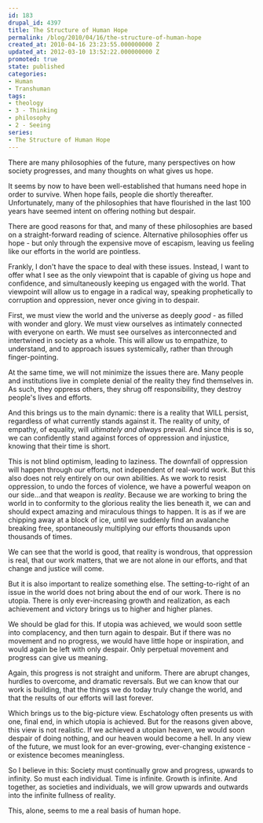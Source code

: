 ```yaml
---
id: 183
drupal_id: 4397
title: The Structure of Human Hope
permalink: /blog/2010/04/16/the-structure-of-human-hope
created_at: 2010-04-16 23:23:55.000000000 Z
updated_at: 2012-03-10 13:52:22.000000000 Z
promoted: true
state: published
categories:
- Human
- Transhuman
tags:
- theology
- 3 - Thinking
- philosophy
- 2 - Seeing
series:
- The Structure of Human Hope
---
```

There are many philosophies of the future, many perspectives on how society progresses, and many thoughts on what gives us hope.

It seems by now to have been well-established that humans need hope in order to survive. When hope fails, people die shortly thereafter. Unfortunately, many of the philosophies that have flourished in the last 100 years have seemed intent on offering nothing but despair.

There are good reasons for that, and many of these philosophies are based on a straight-forward reading of science. Alternative philosophies offer us hope - but only through the expensive move of escapism, leaving us feeling like our efforts in the world are pointless.

Frankly, I don't have the space to deal with these issues. Instead, I want to offer what I see as the only viewpoint that is capable of giving us hope and confidence, and simultaneously keeping us engaged with the world. That viewpoint will allow us to engage in a radical way, speaking prophetically to corruption and oppression, never once giving in to despair.

First, we must view the world and the universe as deeply <em>good</em> - as filled with wonder and glory. We must view ourselves as intimately connected with everyone on earth. We must see ourselves as interconnected and intertwined in society as a whole. This will allow us to empathize, to understand, and to approach issues systemically, rather than through finger-pointing.

At the same time, we will not minimize the issues there are. Many people and institutions live in complete denial of the reality they find themselves in. As such, they oppress others, they shrug off responsibility, they destroy people's lives and efforts.

And this brings us to the main dynamic: there is a reality that WILL persist, regardless of what currently stands against it. The reality of unity, of empathy, of equality, will <em>ultimately and always</em> prevail. And since this is so, we can confidently stand against forces of oppression and injustice, knowing that their time is short.

This is not blind optimism, leading to laziness. The downfall of oppression will happen through <em>our</em> efforts, not independent of real-world work. But this also does not rely entirely on our own abilities. As we work to resist oppression, to undo the forces of violence, we have a powerful weapon on our side...and that weapon is <em>reality</em>. Because we are working to bring the world in to conformity to the glorious reality the lies beneath it, we can and should expect amazing and miraculous things to happen. It is as if we are chipping away at a block of ice, until we suddenly find an avalanche breaking free, spontaneously multiplying our efforts thousands upon thousands of times.

We can see that the world is good, that reality is wondrous, that oppression is real, that our work matters, that we are not alone in our efforts, and that change and justice will come.

But it is also important to realize something else. The setting-to-right of an issue in the world does not bring about the end of our work. There is no utopia. There is only ever-increasing growth and realization, as each achievement and victory brings us to higher and higher planes.

We should be glad for this. If utopia was achieved, we would soon settle into complacency, and then turn again to despair. But if there was no movement and no progress, we would have little hope or inspiration, and would again be left with only despair. Only perpetual movement and progress can give us meaning.

Again, this progress is not straight and uniform. There are abrupt changes, hurdles to overcome, and dramatic reversals. But we can know that our work is building, that the things we do today truly change the world, and that the results of our efforts will last forever.

Which brings us to the big-picture view. Eschatology often presents us with one, final end, in which utopia is achieved. But for the reasons given above, this view is not realistic. If we achieved a utopian heaven, we would soon despair of doing nothing, and our heaven would become a hell. In any view of the future, we must look for an ever-growing, ever-changing existence - or existence becomes meaningless.

So I believe in this: Society must continually grow and progress, upwards to infinity. So must each individual. Time is infinite. Growth is infinite. And together, as societies and individuals, we will grow upwards and outwards into the infinite fullness of reality.

This, alone, seems to me a real basis of human hope.
